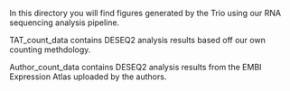 In this directory you will find figures generated by the Trio using our RNA sequencing analysis pipeline.  

TAT_count_data contains DESEQ2 analysis results based off our own counting methdology.

Author_count_data contains DESEQ2 analysis results from the EMBI Expression Atlas uploaded by the authors.
